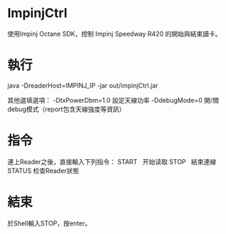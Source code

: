 # ImpinjCtrl


使用Impinj Octane SDK，控制 Impinj Speedway R420 的開始與結束讀卡。

執行
===================
java -DreaderHost=IMPINJ_IP -jar out/impinjCtrl.jar

其他選填選項：
-DtxPowerDbm=1.0  設定天線功率
-DdebugMode=0   開/關debug模式（report包含天線強度等資訊）

指令
===================
連上Reader之後，直接輸入下列指令：
START   开始读取
STOP    結束連線
STATUS  检查Reader狀態

結束
===================
於Shell輸入STOP，按enter。
